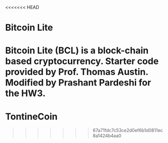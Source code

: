 <<<<<<< HEAD
# Bitcoin Lite
Bitcoin Lite (BCL) is a block-chain based cryptocurrency.
Starter code provided by Prof. Thomas Austin. 
Modified by Prashant Pardeshi for the HW3.
=======
# TontineCoin
>>>>>>> 67a71fdc7c53ce2d0ef6b1d0811ec8a1424b4aa0
